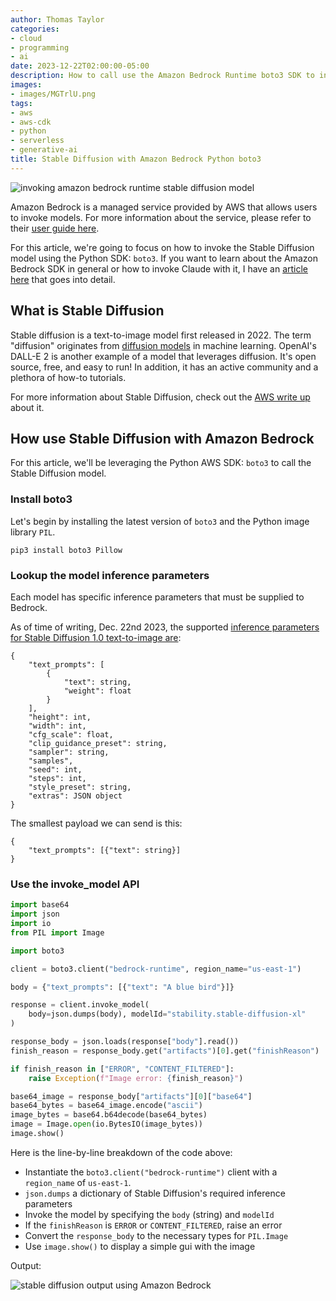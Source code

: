 ```yaml
---
author: Thomas Taylor
categories:
- cloud
- programming
- ai
date: 2023-12-22T02:00:00-05:00
description: How to call use the Amazon Bedrock Runtime boto3 SDK to invoke the Stable Diffusion model
images:
- images/MGTrlU.png
tags:
- aws
- aws-cdk
- python
- serverless
- generative-ai
title: Stable Diffusion with Amazon Bedrock Python boto3
---
```


![invoking amazon bedrock runtime stable diffusion model](images/MGTrlU.png)

Amazon Bedrock is a managed service provided by AWS that allows users to invoke models. For more information about the service, please refer to their [user guide here][1].

For this article, we're going to focus on how to invoke the Stable Diffusion model using the Python SDK: `boto3`. If you want to learn about the Amazon Bedrock SDK in general or how to invoke Claude with it, I have an [article here][2] that goes into detail.

## What is Stable Diffusion

Stable diffusion is a text-to-image model first released in 2022. The term "diffusion" originates from [diffusion models][3] in machine learning. OpenAI's DALL-E 2 is another example of a model that leverages diffusion. It's open source, free, and easy to run! In addition, it has an active community and a plethora of how-to tutorials.

For more information about Stable Diffusion, check out the [AWS write up][4] about it.

## How use Stable Diffusion with Amazon Bedrock

For this article, we'll be leveraging the Python AWS SDK: `boto3` to call the Stable Diffusion model.

### Install boto3

Let's begin by installing the latest version of `boto3` and the Python image library `PIL`.

```shell
pip3 install boto3 Pillow
```

### Lookup the model inference parameters

Each model has specific inference parameters that must be supplied to Bedrock.

As of time of writing, Dec. 22nd 2023, the supported [inference parameters for Stable Diffusion 1.0 text-to-image are][5]:

```text
{
    "text_prompts": [
        {
            "text": string,
            "weight": float
        }
    ],
    "height": int,
    "width": int,
    "cfg_scale": float,
    "clip_guidance_preset": string,
    "sampler": string,
    "samples",
    "seed": int,
    "steps": int,
    "style_preset": string,
    "extras": JSON object     
}
```

The smallest payload we can send is this:

```text
{
    "text_prompts": [{"text": string}]
}
```

### Use the invoke_model API

```python
import base64
import json
import io
from PIL import Image

import boto3

client = boto3.client("bedrock-runtime", region_name="us-east-1")

body = {"text_prompts": [{"text": "A blue bird"}]}

response = client.invoke_model(
    body=json.dumps(body), modelId="stability.stable-diffusion-xl"
)

response_body = json.loads(response["body"].read())
finish_reason = response_body.get("artifacts")[0].get("finishReason")

if finish_reason in ["ERROR", "CONTENT_FILTERED"]:
    raise Exception(f"Image error: {finish_reason}")

base64_image = response_body["artifacts"][0]["base64"]
base64_bytes = base64_image.encode("ascii")
image_bytes = base64.b64decode(base64_bytes)
image = Image.open(io.BytesIO(image_bytes))
image.show()
```

Here is the line-by-line breakdown of the code above:
- Instantiate the `boto3.client("bedrock-runtime")` client with a `region_name` of `us-east-1`.
- `json.dumps` a dictionary of Stable Diffusion's required inference parameters
- Invoke the model by specifying the `body` (string) and `modelId`
- If the `finishReason` is `ERROR` or `CONTENT_FILTERED`, raise an error
- Convert the `response_body` to the necessary types for `PIL.Image`
- Use `image.show()` to display a simple gui with the image

Output:

![stable diffusion output using Amazon Bedrock](images/t1MP6o.png)


[1]: https://docs.aws.amazon.com/bedrock/latest/userguide/what-is-bedrock.html
[2]: https://how.wtf/amazon-bedrock-runtime-examples-using-boto3.html
[3]: https://en.wikipedia.org/wiki/Diffusion_model
[4]: https://aws.amazon.com/what-is/stable-diffusion/
[5]: https://docs.aws.amazon.com/bedrock/latest/userguide/model-parameters-diffusion-1-0-text-image.html
